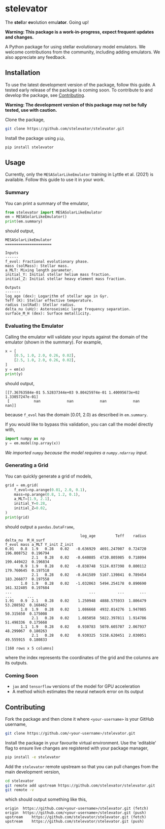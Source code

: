 # stelevator

The **stel**lar **ev**olution emul**ator**. Going up!

**Warning: This package is a work-in-progress, expect frequent updates and changes.**

A Python package for using stellar evolutionary model emulators. We welcome contributions from the community, including adding emulators. We also appreciate any feedback.

## Installation

To use the latest development version of the package, follow this guide. A tested early release of the package is coming soon. To contribute to and develop the package, see [Contributing](#contributing).

**Warning: The development version of this package may not be fully tested, use with caution.**

Clone the package,

```bash
git clone https://github.com/stelevator/stelevator.git
```

Install the package using `pip`,

```sh
pip install stelevator
```

## Usage

Currently, only the `MESASolarLikeEmulator` training in Lyttle et al. (2021) is available. Follow this guide to use it in your work.

### Summary

You can print a summary of the emulator,

```python
from stelevator import MESASolarLikeEmulator
em = MESASolarLikeEmulator()
print(em.summary)
```

should output,

```
MESASolarLikeEmulator
=====================

Inputs
------
f_evol: Fractional evolutionary phase.
mass (solMass): Stellar mass.
a_MLT: Mixing length parameter.
initial_Y: Initial stellar helium mass fraction.
initial_Z: Initial stellar heavy element mass fraction.

Outputs
-------
log_age (dex): Logarithm of stellar age in Gyr.
Teff (K): Stellar effective temperature.
radius (solRad): Stellar radius.
delta_nu (uHz): Asteroseismic large frequency separation.
surface_M_H (dex): Surface metallicity.
```

### Evaluating the Emulator

Calling the emulator will validate your inputs against the domain of the emulator (shown in the summary). For example,

```python
x = [
    [0.5, 1.0, 2.0, 0.26, 0.02],
    [2.5, 1.0, 2.0, 0.26, 0.02],
]
y = em(x)
print(y)
```

should output,

```
[[7.36763584e-01 5.52837344e+03 9.80425974e-01 1.40095673e+02 1.33057247e-01]
 [           nan            nan            nan            nan            nan]]
```

because `f_evol` has the domain [0.01, 2.0) as described in `em.summary`.

If you would like to bypass this validation, you can call the model directly with,

```python
import numpy as np
y = em.model(np.array(x))
```

*We imported `numpy` because the model requires a `numpy.ndarray` input.*

### Generating a Grid

You can quickly generate a grid of models,

```python
grid = em.grid(
    f_evol=np.arange(0.01, 2.0, 0.1),
    mass=np.arange(0.8, 1.2, 0.1),
    a_MLT=[1.9, 2.1],
    initial_Y=0.28,
    initial_Z=0.02,
)
print(grid)
```

should output a `pandas.DataFrame`,

```
                                  log_age         Teff    radius    delta_nu  M_H_surf
f_evol mass a_MLT Y_init Z_init                                                       
0.01   0.8  1.9   0.28   0.02   -0.636929  4691.247007  0.724720  196.808752  0.196794
            2.1   0.28   0.02   -0.640885  4720.805985  0.718094  199.449422  0.196834
       0.9  1.9   0.28   0.02   -0.838748  5124.037398  0.800112  179.760645  0.197518
            2.1   0.28   0.02   -0.841589  5167.139841  0.789454  183.266877  0.197558
       1.0  1.9   0.28   0.02   -1.032063  5494.254178  0.890690  161.322405  0.197684
...                                   ...          ...       ...         ...       ...
1.91   0.9  2.1   0.28   0.02    1.250948  4888.575933  1.806479   53.288582  0.168462
       1.0  1.9   0.28   0.02    1.086668  4932.014276  1.947085   50.315650  0.175008
            2.1   0.28   0.02    1.085058  5022.397811  1.914786   51.498336  0.175668
       1.1  1.9   0.28   0.02    0.930783  5070.605707  2.067937   48.299067  0.180263
            2.1   0.28   0.02    0.930325  5158.620451  2.030051   49.555915  0.180833

[160 rows x 5 columns]
```

where the index represents the coordinates of the grid and the columns are its outputs.

### Coming Soon

- `jax` and `tensorflow` versions of the model for GPU acceleration
- A method which estimates the neural network error on its output

## Contributing

Fork the package and then clone it where `<your-username>` is your GitHub username,

```sh
git clone https://github.com/<your-username>/stelevator.git
```

Install the package in your favourite virtual environment. Use the 'editable' flag to ensure live changes are registered with your package manager,

```sh
pip install -e stelevator
```

Add the `stelevator` remote upstream so that you can pull changes from the main development version,

```sh
cd stelevator
git remote add upstream https://github.com/stelevator/stelevator.git
git remote -v
```

which should output something like this,

```
origin	https://github.com/<your-username>/stelevator.git (fetch)
origin	https://github.com/<your-username>/stelevator.git (push)
upstream	https://github.com/stelevator/stelevator.git (fetch)
upstream	https://github.com/stelevator/stelevator.git (push)
```
